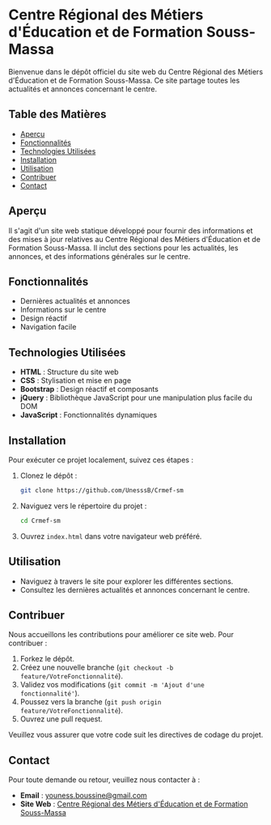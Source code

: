 # Centre Régional des Métiers d'Éducation et de Formation Souss-Massa

Bienvenue dans le dépôt officiel du site web du Centre Régional des Métiers d'Éducation et de Formation Souss-Massa.
Ce site partage toutes les actualités et annonces concernant le centre.

## Table des Matières

- [Aperçu](#aperçu)
- [Fonctionnalités](#fonctionnalités)
- [Technologies Utilisées](#technologies-utilisées)
- [Installation](#installation)
- [Utilisation](#utilisation)
- [Contribuer](#contribuer)
- [Contact](#contact)

## Aperçu

Il s'agit d'un site web statique développé pour fournir des informations et des mises à jour relatives au Centre Régional des Métiers d'Éducation et de Formation Souss-Massa. Il inclut des sections pour les actualités, les annonces, et des informations générales sur le centre.

## Fonctionnalités

- Dernières actualités et annonces
- Informations sur le centre
- Design réactif
- Navigation facile

## Technologies Utilisées

- **HTML** : Structure du site web
- **CSS** : Stylisation et mise en page
- **Bootstrap** : Design réactif et composants
- **jQuery** : Bibliothèque JavaScript pour une manipulation plus facile du DOM
- **JavaScript** : Fonctionnalités dynamiques

## Installation

Pour exécuter ce projet localement, suivez ces étapes :

1. Clonez le dépôt :
    ```sh
    git clone https://github.com/UnesssB/Crmef-sm
    ```
2. Naviguez vers le répertoire du projet :
    ```sh
    cd Crmef-sm
    ```
3. Ouvrez `index.html` dans votre navigateur web préféré.

## Utilisation

- Naviguez à travers le site pour explorer les différentes sections.
- Consultez les dernières actualités et annonces concernant le centre.

## Contribuer

Nous accueillons les contributions pour améliorer ce site web. Pour contribuer :

1. Forkez le dépôt.
2. Créez une nouvelle branche (`git checkout -b feature/VotreFonctionnalité`).
3. Validez vos modifications (`git commit -m 'Ajout d'une fonctionnalité'`).
4. Poussez vers la branche (`git push origin feature/VotreFonctionnalité`).
5. Ouvrez une pull request.

Veuillez vous assurer que votre code suit les directives de codage du projet.

## Contact

Pour toute demande ou retour, veuillez nous contacter à :
- **Email** : youness.boussine@gmail.com
- **Site Web** : [Centre Régional des Métiers d'Éducation et de Formation Souss-Massa](https://unesssb.github.io/Crmef-sm/)
